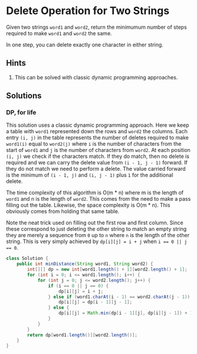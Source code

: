 # Delete Operation for Two Strings

Given two strings `word1` and `word2`, return the minimumum number of steps
required to make `word1` and `word2` the same.

In one step, you can delete exactly one character in either string.

## Hints

1. This can be solved with classic dynamic programming approaches.

## Solutions

### DP, for life

This solution uses a classic dynamic programming approach. Here we keep a
table with `word1` represented down the rows and `word2` the columns. Each
entry `(i, j)` in the table represents the number of deletes required to make
`word1(i)` equal to `word2(j)` where `i` is the number of characters from the
start of `word1` and `j` is the number of characters from `word2`. At each
position `(i, j)` we check if the characters match. If they do match, then no
delete is required and we can carry the delete value from `(i - 1, j - 1)`
forward. If they do not match we need to perform a delete. The value carried
forward is the minimum of `(i - 1, j)` and `(i, j - 1)` plus `1` for the
additional delete.

The time complexity of this algorithm is O(m * n) where m is the length of
`word1` and n is the length of `word2`. This comes from the need to make a
pass filling out the table. Likewise, the space complexity is O(m * n). This
obviously comes from holding that same table.

Note the neat trick used on filling out the first row and first column.
Since these correspond to just deleting the other string to match an empty
string they are merely a sequence from `0` up to `n` where `n` is the
length of the other string. This is very simply achieved by
`dp[i][j] = i + j` when `i == 0 || j == 0`.

```java
class Solution {
    public int minDistance(String word1, String word2) {
        int[][] dp = new int[word1.length() + 1][word2.length() + 1];
        for (int i = 0; i <= word1.length(); i++) {
            for (int j = 0; j <= word2.length(); j++) {
                if (i == 0 || j == 0) {
                    dp[i][j] = i + j;
                } else if (word1.charAt(i - 1) == word2.charAt(j - 1)) {
                    dp[i][j] = dp[i - 1][j - 1];
                } else {
                    dp[i][j] = Math.min(dp[i - 1][j], dp[i][j - 1]) + 1;
                }
            }
        }
        return dp[word1.length()][word2.length()];
    }
}
```
